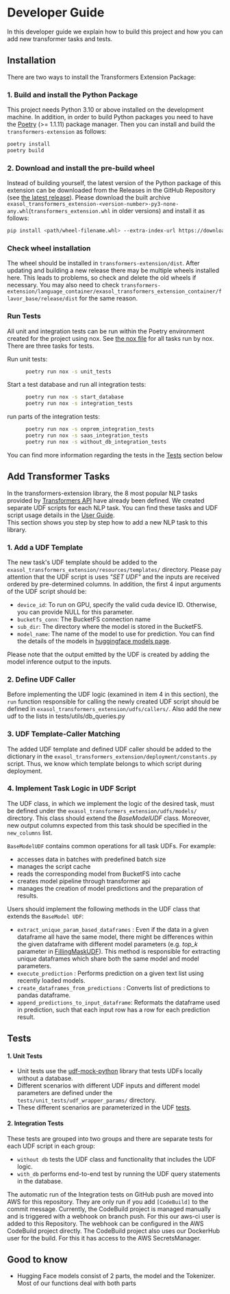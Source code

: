 # Developer Guide


In this developer guide we explain how to build this project and how you can add 
new transformer tasks and tests.


## Installation
There are two ways to install the Transformers Extension Package:

### 1. Build and install the Python Package
This project needs Python 3.10 or above installed on the development machine. 
In addition, in order to build Python packages you need to have the [Poetry](https://python-poetry.org/)
(>= 1.1.11) package manager. Then you can install and build the `transformers-extension` as follows:
```bash
poetry install
poetry build
```

### 2. Download and install the pre-build wheel
Instead of building yourself, the latest version of the Python package of this extension can be downloaded 
from the Releases in the GitHub Repository (see [the latest release](https://github.com/exasol/transformers-extension/releases/latest)).
Please download the built archive 
`exasol_transformers_extension-<version-number>-py3-none-any.whl`(`transformers_extension.whl` in older versions) 
and install it as follows:
```bash
pip install <path/wheel-filename.whl> --extra-index-url https://download.pytorch.org/whl/cpu
```

### Check wheel installation

The wheel should be installed in `transformers-extension/dist`. After updating and building a new release 
there may be multiple wheels installed here. This leads to problems, so check and delete the old wheels if necessary.
You may also need to check 
`transformers-extension/language_container/exasol_transformers_extension_container/flavor_base/release/dist` for the same reason.

### Run Tests
All unit and integration tests can be run within the Poetry environment created 
for the project using nox. See [the nox file](../../noxfile.py) for all tasks run by nox. There are three tasks for tests.

Run unit tests:
```bash
      poetry run nox -s unit_tests
```
Start a test database and run all integration tests:
```bash
      poetry run nox -s start_database
      poetry run nox -s integration_tests
```
run parts of the integration tests:
```bash
      poetry run nox -s onprem_integration_tests
      poetry run nox -s saas_integration_tests
      poetry run nox -s without_db_integration_tests
```
You can find more information regarding the tests in the [Tests](#tests) section below

## Add Transformer Tasks
In the transformers-extension library, the 8 most popular NLP tasks provided by 
[Transformers API](https://huggingface.co/docs/transformers/index) have already 
been defined. We created separate UDF scripts for each NLP task. You can find 
these tasks and UDF script usage details in the [User Guide](../user_guide/user_guide.md#prediction-udfs).  
This section shows you step by step how to add a new NLP task to this library.

### 1. Add a UDF Template
The new task's UDF template should be added to the `exasol_transformers_extension/resources/templates/` 
directory. Please pay attention that the UDF script is uses _"SET UDF"_  and the inputs 
are received ordered by pre-determined columns. In addition, the first 4 input 
arguments of the UDF script should be:

  - ```device_id```: To run on GPU, specify the valid cuda device ID. Otherwise, 
  you can provide NULL for this parameter.
  - ```bucketfs_conn```: The BucketFS connection name 
  - ```sub_dir```: The directory where the model is stored in the BucketFS.
  - ```model_name```: The name of the model to use for prediction. You can find the 
  details of the models in [huggingface models page](https://huggingface.co/models).

Please note that the output emitted by the UDF is created by adding the model 
inference output to the inputs.

### 2. Define UDF Caller
Before implementing the UDF logic (examined in item 4 in this section), the 
`run` function responsible for calling the newly created UDF script should be 
defined in `exasol_transformers_extension/udfs/callers/`.
Also add the new udf to the lists in tests/utils/db_queries.py

### 3. UDF Template-Caller Matching 
The added UDF template and defined UDF caller should be added to the dictionary
in the `exasol_transformers_extension/deployment/constants.py` script. Thus, 
we know which template belongs to which script during deployment.

### 4. Implement Task Logic in UDF Script
The UDF class, in which we implement the logic of the desired task, must be 
defined under the `exasol_transformers_extension/udfs/models/` directory. This 
class should extend the _BaseModelUDF_ class. Moreover, new output columns 
expected from this task should be specified in the `new_columns` list.

`BaseModelUDF` contains common operations for all task UDFs. For example:
- accesses data in batches with predefined batch size
- manages the script cache
- reads the corresponding model from BucketFS into cache
- creates model pipeline through transformer api
- manages the creation of model predictions and the preparation of results.


Users should implement the following methods in the UDF class 
that extends the `BaseModel UDF`:
 - `extract_unique_param_based_dataframes` : Even if the data in a given 
dataframe all have the same model, there might be differences within the given 
dataframe with different model parameters (e.g. _top_k_ parameter in [FillingMaskUDF](../../exasol_transformers_extension/udfs/models/filling_mask_udf.py)). 
This method is responsible for extracting unique dataframes which share both the
same model and model parameters.
 - `execute_prediction` : Performs prediction on a given text list using 
recently loaded models.
- `create_dataframes_from_predictions` : Converts list of predictions to 
pandas dataframe.
- `append_predictions_to_input_dataframe`: Reformats the dataframe used in 
prediction, such that each input row has a row for each prediction result.
 


## Tests

#### 1. Unit Tests
- Unit tests use the [udf-mock-python](https://github.com/exasol/udf-mock-python) 
library that tests UDFs locally without a database. 
- Different scenarios with  different UDF inputs and different model parameters 
are defined under the `tests/unit_tests/udf_wrapper_params/` directory. 
- These different scenarios are parameterized in the UDF [tests](../../tests/unit_tests/udfs).

#### 2. Integration Tests
These tests are grouped into two groups and there are separate tests for each 
UDF script in each group:
- `without db` tests the UDF class and functionality that includes the UDF logic.
- `with_db` performs end-to-end test by running the UDF query statements in the database. 

The automatic run of the Integration tests on GitHub push are moved into AWS for this repository. They are 
only run if you add `[CodeBuild]` to the commit message.
Currently, the CodeBuild project is managed manually and is triggered with a webhook on branch push.
For this our aws-ci user is added to this Repository. The webhook can be configured in the AWS CodeBuild 
project directly.
The CodeBuild project also uses our DockerHub user for the build. For this it has access to the AWS SecretsManager.


## Good to know

* Hugging Face models consist of 2 parts, the model and the Tokenizer. 
Most of our functions deal with both parts